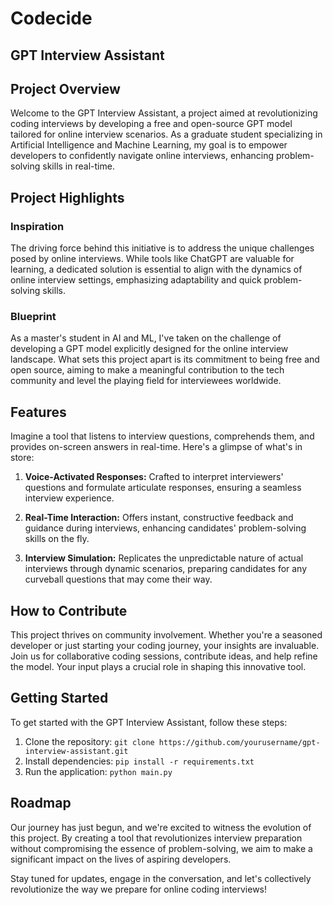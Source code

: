 # Codecide
## GPT Interview Assistant

## Project Overview

Welcome to the GPT Interview Assistant, a project aimed at revolutionizing coding interviews by developing a free and open-source GPT model tailored for online interview scenarios. As a graduate student specializing in Artificial Intelligence and Machine Learning, my goal is to empower developers to confidently navigate online interviews, enhancing problem-solving skills in real-time.

## Project Highlights

### Inspiration

The driving force behind this initiative is to address the unique challenges posed by online interviews. While tools like ChatGPT are valuable for learning, a dedicated solution is essential to align with the dynamics of online interview settings, emphasizing adaptability and quick problem-solving skills.

### Blueprint

As a master's student in AI and ML, I've taken on the challenge of developing a GPT model explicitly designed for the online interview landscape. What sets this project apart is its commitment to being free and open source, aiming to make a meaningful contribution to the tech community and level the playing field for interviewees worldwide.

## Features

Imagine a tool that listens to interview questions, comprehends them, and provides on-screen answers in real-time. Here's a glimpse of what's in store:

1. **Voice-Activated Responses:** Crafted to interpret interviewers' questions and formulate articulate responses, ensuring a seamless interview experience.

2. **Real-Time Interaction:** Offers instant, constructive feedback and guidance during interviews, enhancing candidates' problem-solving skills on the fly.

3. **Interview Simulation:** Replicates the unpredictable nature of actual interviews through dynamic scenarios, preparing candidates for any curveball questions that may come their way.

## How to Contribute

This project thrives on community involvement. Whether you're a seasoned developer or just starting your coding journey, your insights are invaluable. Join us for collaborative coding sessions, contribute ideas, and help refine the model. Your input plays a crucial role in shaping this innovative tool.

## Getting Started

To get started with the GPT Interview Assistant, follow these steps:

1. Clone the repository: `git clone https://github.com/yourusername/gpt-interview-assistant.git`
2. Install dependencies: `pip install -r requirements.txt`
3. Run the application: `python main.py`

## Roadmap

Our journey has just begun, and we're excited to witness the evolution of this project. By creating a tool that revolutionizes interview preparation without compromising the essence of problem-solving, we aim to make a significant impact on the lives of aspiring developers.

Stay tuned for updates, engage in the conversation, and let's collectively revolutionize the way we prepare for online coding interviews!

